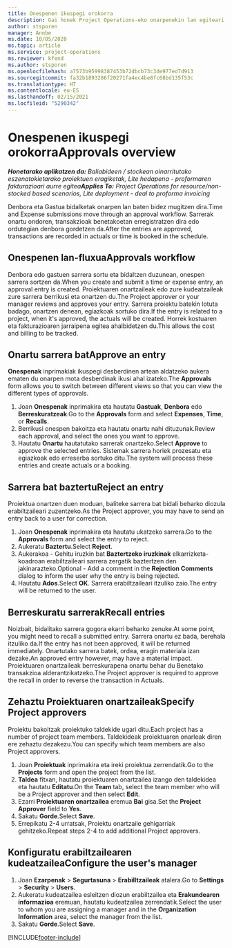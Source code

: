```yaml
---
title: Onespenen ikuspegi orokorra
description: Gai honek Project Operations-eko onarpenekin lan egiteari buruzko informazioa eskaintzen du.
author: stsporen
manager: Annbe
ms.date: 10/05/2020
ms.topic: article
ms.service: project-operations
ms.reviewer: kfend
ms.author: stsporen
ms.openlocfilehash: a7573b95998387453b72dbcb73c3de977ed7d913
ms.sourcegitcommit: fa32b1893286f20271fa4ec4be8fc68bd135f53c
ms.translationtype: HT
ms.contentlocale: eu-ES
ms.lasthandoff: 02/15/2021
ms.locfileid: "5290342"
---
```

# <a name="approvals-overview"></a><span data-ttu-id="e0162-103">Onespenen ikuspegi orokorra</span><span class="sxs-lookup"><span data-stu-id="e0162-103">Approvals overview</span></span>

<span data-ttu-id="e0162-104">_**Honetarako aplikatzen da:** Baliabideen / stockean oinarritutako eszenatokietarako proiektuen eragiketak, Lite hedapena - proformaren fakturazioari aurre egitea_</span><span class="sxs-lookup"><span data-stu-id="e0162-104">_**Applies To:** Project Operations for resource/non-stocked based scenarios, Lite deployment - deal to proforma invoicing_</span></span>

<span data-ttu-id="e0162-105">Denbora eta Gastua bidalketak onarpen lan baten bidez mugitzen dira.</span><span class="sxs-lookup"><span data-stu-id="e0162-105">Time and Expense submissions move through an approval workflow.</span></span> <span data-ttu-id="e0162-106">Sarrerak onartu ondoren, transakzioak benetakoetan erregistratzen dira edo ordutegian denbora gordetzen da.</span><span class="sxs-lookup"><span data-stu-id="e0162-106">After the entries are approved, transactions are recorded in actuals or time is booked in the schedule.</span></span>

## <a name="approvals-workflow"></a><span data-ttu-id="e0162-107">Onespenen lan-fluxua</span><span class="sxs-lookup"><span data-stu-id="e0162-107">Approvals workflow</span></span>
<span data-ttu-id="e0162-108">Denbora edo gastuen sarrera sortu eta bidaltzen duzunean, onespen sarrera sortzen da.</span><span class="sxs-lookup"><span data-stu-id="e0162-108">When you create and submit a time or expense entry, an approval entry is created.</span></span> <span data-ttu-id="e0162-109">Proiektuaren onartzaileak edo zure kudeatzaileak zure sarrera berrikusi eta onartzen du.</span><span class="sxs-lookup"><span data-stu-id="e0162-109">The Project approver or your manager reviews and approves your entry.</span></span> <span data-ttu-id="e0162-110">Sarrera proiektu batekin lotuta badago, onartzen denean, egiazkoak sortuko dira.</span><span class="sxs-lookup"><span data-stu-id="e0162-110">If the entry is related to a project, when it's approved, the actuals will be created.</span></span> <span data-ttu-id="e0162-111">Horrek kostuaren eta fakturazioaren jarraipena egitea ahalbidetzen du.</span><span class="sxs-lookup"><span data-stu-id="e0162-111">This allows the cost and billing to be tracked.</span></span> 

## <a name="approve-an-entry"></a><span data-ttu-id="e0162-112">Onartu sarrera bat</span><span class="sxs-lookup"><span data-stu-id="e0162-112">Approve an entry</span></span>
<span data-ttu-id="e0162-113">**Onespenak** inprimakiak ikuspegi desberdinen artean aldatzeko aukera ematen du onarpen mota desberdinak ikusi ahal izateko.</span><span class="sxs-lookup"><span data-stu-id="e0162-113">The **Approvals** form allows you to switch between different views so that you can view the different types of approvals.</span></span>
  
1. <span data-ttu-id="e0162-114">Joan **Onespenak** inprimakira eta hautatu **Gastuak**, **Denbora** edo **Berreskuratzeak**.</span><span class="sxs-lookup"><span data-stu-id="e0162-114">Go to the **Approvals** form and select **Expenses**, **Time**, or **Recalls**.</span></span>
2. <span data-ttu-id="e0162-115">Berrikusi onespen bakoitza eta hautatu onartu nahi dituzunak.</span><span class="sxs-lookup"><span data-stu-id="e0162-115">Review each approval, and select the ones you want to approve.</span></span>
3. <span data-ttu-id="e0162-116">Hautatu **Onartu** hautatutako sarrerak onartzeko.</span><span class="sxs-lookup"><span data-stu-id="e0162-116">Select **Approve** to approve the selected entries.</span></span>
<span data-ttu-id="e0162-117">Sistemak sarrera horiek prozesatu eta egiazkoak edo erreserba sortuko ditu.</span><span class="sxs-lookup"><span data-stu-id="e0162-117">The system will process these entries and create actuals or a booking.</span></span>

## <a name="reject-an-entry"></a><span data-ttu-id="e0162-118">Sarrera bat baztertu</span><span class="sxs-lookup"><span data-stu-id="e0162-118">Reject an entry</span></span>
<span data-ttu-id="e0162-119">Proiektua onartzen duen moduan, baliteke sarrera bat bidali beharko diozula erabiltzaileari zuzentzeko.</span><span class="sxs-lookup"><span data-stu-id="e0162-119">As the Project approver, you may have to send an entry back to a user for correction.</span></span>
  
1. <span data-ttu-id="e0162-120">Joan **Onespenak** inprimakira eta hautatu ukatzeko sarrera.</span><span class="sxs-lookup"><span data-stu-id="e0162-120">Go to the **Approvals** form and select the entry to reject.</span></span> 
2. <span data-ttu-id="e0162-121">Aukeratu **Baztertu**.</span><span class="sxs-lookup"><span data-stu-id="e0162-121">Select **Reject**.</span></span>
3. <span data-ttu-id="e0162-122">Aukerakoa - Gehitu iruzkin bat **Baztertzeko iruzkinak** elkarrizketa-koadroan erabiltzaileari sarrera zergatik baztertzen den jakinarazteko.</span><span class="sxs-lookup"><span data-stu-id="e0162-122">Optional - Add a comment in the **Rejection Comments** dialog to inform the user why the entry is being rejected.</span></span>
4. <span data-ttu-id="e0162-123">Hautatu **Ados**.</span><span class="sxs-lookup"><span data-stu-id="e0162-123">Select **OK**.</span></span> <span data-ttu-id="e0162-124">Sarrera erabiltzaileari itzuliko zaio.</span><span class="sxs-lookup"><span data-stu-id="e0162-124">The entry will be returned to the user.</span></span>
  
## <a name="recall-entries"></a><span data-ttu-id="e0162-125">Berreskuratu sarrerak</span><span class="sxs-lookup"><span data-stu-id="e0162-125">Recall entries</span></span>
<span data-ttu-id="e0162-126">Noizbait, bidalitako sarrera gogora ekarri beharko zenuke.</span><span class="sxs-lookup"><span data-stu-id="e0162-126">At some point, you might need to recall a submitted entry.</span></span> <span data-ttu-id="e0162-127">Sarrera onartu ez bada, berehala itzuliko da.</span><span class="sxs-lookup"><span data-stu-id="e0162-127">If the entry has not been approved, it will be returned immediately.</span></span> <span data-ttu-id="e0162-128">Onartutako sarrera batek, ordea, eragin materiala izan dezake.</span><span class="sxs-lookup"><span data-stu-id="e0162-128">An approved entry however, may have a material impact.</span></span> <span data-ttu-id="e0162-129">Proiektuaren onartzaileak berreskurapena onartu behar du Benetako transakzioa alderantzikatzeko.</span><span class="sxs-lookup"><span data-stu-id="e0162-129">The Project approver is required to approve the recall in order to reverse the transaction in Actuals.</span></span>

## <a name="specify-project-approvers"></a><span data-ttu-id="e0162-130">Zehaztu Proiektuaren onartzaileak</span><span class="sxs-lookup"><span data-stu-id="e0162-130">Specify Project approvers</span></span>
<span data-ttu-id="e0162-131">Proiektu bakoitzak proiektuko taldekide ugari ditu.</span><span class="sxs-lookup"><span data-stu-id="e0162-131">Each project has a number of project team members.</span></span> <span data-ttu-id="e0162-132">Taldekideak proiektuaren onarleak diren ere zehaztu dezakezu.</span><span class="sxs-lookup"><span data-stu-id="e0162-132">You can specify which team members are also Project approvers.</span></span>

1. <span data-ttu-id="e0162-133">Joan **Proiektuak** inprimakira eta ireki proiektua zerrendatik.</span><span class="sxs-lookup"><span data-stu-id="e0162-133">Go to the **Projects** form and open the project from the list.</span></span>
2. <span data-ttu-id="e0162-134">**Taldea** fitxan, hautatu proiektuaren onartzailea izango den taldekidea eta hautatu **Editatu**.</span><span class="sxs-lookup"><span data-stu-id="e0162-134">On the **Team** tab, select the team member who will be a Project approver and then select **Edit**.</span></span>
3. <span data-ttu-id="e0162-135">Ezarri **Proiektuaren onartzailea** eremua **Bai** gisa.</span><span class="sxs-lookup"><span data-stu-id="e0162-135">Set the **Project Approver** field to **Yes**.</span></span>
4. <span data-ttu-id="e0162-136">Sakatu **Gorde**.</span><span class="sxs-lookup"><span data-stu-id="e0162-136">Select **Save**.</span></span>
5. <span data-ttu-id="e0162-137">Errepikatu 2-4 urratsak, Proiektu onartzaile gehigarriak gehitzeko.</span><span class="sxs-lookup"><span data-stu-id="e0162-137">Repeat steps 2-4 to add additional Project approvers.</span></span>

## <a name="configure-the-users-manager"></a><span data-ttu-id="e0162-138">Konfiguratu erabiltzailearen kudeatzailea</span><span class="sxs-lookup"><span data-stu-id="e0162-138">Configure the user's manager</span></span>

1. <span data-ttu-id="e0162-139">Joan **Ezarpenak** > **Segurtasuna** > **Erabilltzaileak** atalera.</span><span class="sxs-lookup"><span data-stu-id="e0162-139">Go to **Settings** > **Security** > **Users**.</span></span>
2. <span data-ttu-id="e0162-140">Aukeratu kudeatzailea esleitzen diozun erabiltzailea eta **Erakundearen informazioa** eremuan, hautatu kudeatzailea zerrendatik.</span><span class="sxs-lookup"><span data-stu-id="e0162-140">Select the user to whom you are assigning a manager and in the **Organization Information** area, select the manager from the list.</span></span> 
3. <span data-ttu-id="e0162-141">Sakatu **Gorde**.</span><span class="sxs-lookup"><span data-stu-id="e0162-141">Select **Save**.</span></span>




[!INCLUDE[footer-include](../includes/footer-banner.md)]